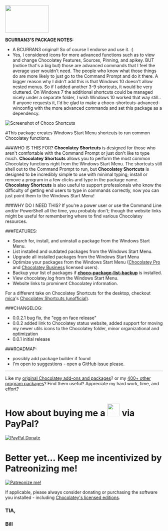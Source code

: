 <img src="https://cdn.rawgit.com/bcurran3/ChocolateyPackages/master/mylogos/myunofficialChocolateylogo_icon.png" width="139" height="88">

**BCURRAN3'S PACKAGE NOTES:**

* A BCURRAN3 original! So of course I endorse and use it. :)
* Yes, I considered icons for more advanced functions such as to view and change Chocolatey Features, Sources, Pinning, and apikey. BUT (notice that's a big but) those are advanced commands that I feel the average user wouldn't need. The people who know what those things do are more likely to just go to the Command Prompt and do it there. A bigger reason why I didn't add this is that Windows 10 doesn't allow nested menus. So if I added another 3-9 shortcuts, it would be very cluttered. On Windows 7 the additional shortcuts could be managed nicely under a separate folder, I wish Windows 10 worked that way still.. If anyone requests it, I'd be glad to make a choco-shortcuts-advanced-winconfig with the more advanced commands and set this package as a dependency.

![Screenshot of Choco Shortcuts](https://cdn.staticaly.com/gh/bcurran3/ChocolateyPackages/master/choco-shortcuts-winconfig/choco-shortcuts-winconfig_screenshot.png)	

#This package creates Windows Start Menu shortcuts to run common Chocolatey functions.

###WHO IS THIS FOR?
 **Chocolatey Shortcuts** is designed for those who aren't comfortable with the Command Prompt or just don't like to type much. **Chocolatey Shortcuts** allows you to perform the most common Chocolatey functions right from the Windows Start Menu. The shortcuts still shell out to the Command Prompt to run, but **Chocolatey Shortcuts** is designed to be incredibly simple to use with minimal typing; install or remove a program in a few clicks and type in the package name. **Chocolatey Shortcuts** is also useful to support professionals who know the difficulty of getting end users to type in commands correctly, now you can just point them to the Windows Start Menu!

###WHY DO I NEED THIS?
If you're a power user or use the Command Line and/or PowerShell all the time, you probably don't; though the website links might be useful for remembering where to find various Chocolatey resources.

###FEATURES:
* Search for, install, and uninstall a package from the Windows Start Menu.
* List installed and outdated packages from the Windows Start Menu.
* Upgrade all installed packages from the Windows Start Menu
* Optimize your packages from the Windows Start Menu ([Chocolatey Pro](https://chocolatey.org/pricing) and [Chocolatey Business](https://chocolatey.org/pricing) licensed users).
* Backup your list of packages if **[choco-package-list-backup](https://chocolatey.org/packages/choco-package-list-backup)** is installed.
* View chocolatey.log from the Windows Start Menu.
* Website links to prominent Chocolatey information.

For a different take on Chocolatey Shortcuts for the desktop, checkout [mica](https://chocolatey.org/profiles/mica)'s [Chocolatey Shortcuts (unofficial)](https://chocolatey.org/packages/ChocoShortcuts).

###CHANGELOG:
* 0.0.2.1 bug fix, the "egg on face release"
* 0.0.2 added link to Chocolatey status website, added support for moving my newer utils icons to the Chocolatey folder, minor organizational and optimization
* 0.0.1 initial release

###ROADMAP:
* possibly add package builder if found
* I'm open to suggestions - open a GitHub issue please.

***

Like my [original Chocolatey add-ons and packages](https://chocolatey.org/search?q=tag%3Abcurran3)? or my [400+ other program packages](https://chocolatey.org/profiles/bcurran3)? Find them useful? Appreciate my hard work, time, and effort?


<h1>How about buying me a <img src="https://cdn.rawgit.com/bcurran3/ChocolateyPackages/master/mylogos/beer.png" alt="" width="40" height="40"> via PayPal?</h1>

[![PayPal Donate](https://www.paypalobjects.com/webstatic/mktg/logo/AM_SbyPP_mc_vs_dc_ae.jpg)](https://www.paypal.me/bcurran3donations)

<h1>Better yet... Keep me incentivized by Patreonizing me!</h1>

[![Patreonize me!](https://c5.patreon.com/external/logo/downloads_wordmark_white_on_coral.png)](https://www.patreon.com/bcurran3)


If applicable, please always consider donating or purchasing the software you installed - including [Chocolatey's licensed editions](https://chocolatey.org/pricing).

<h3>TIA,</h3>

<h3>Bill</h3>

